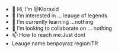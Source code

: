 - 👋 Hi, I’m @Kloraxid
- 👀 I’m interested in ... leauge of legends
- 🌱 I’m currently learning ...nothing
- 💞️ I’m looking to collaborate on ... nothing
- 📫 How to reach me:Just dont
- Leauge name:benpoyraz region:TR
